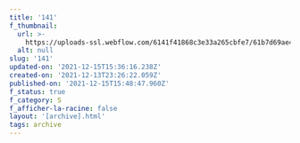 ```yaml
---
title: '141'
f_thumbnail:
  url: >-
    https://uploads-ssl.webflow.com/6141f41868c3e33a265cbfe7/61b7d69ae46f7cc0ed0c0020_141.jpg
  alt: null
slug: '141'
updated-on: '2021-12-15T15:36:16.238Z'
created-on: '2021-12-13T23:26:22.059Z'
published-on: '2021-12-15T15:48:47.960Z'
f_status: true
f_category: S
f_afficher-la-racine: false
layout: '[archive].html'
tags: archive
---
```



